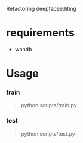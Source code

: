 Refactoring deepfaceediting

# requirements
- wandb

# Usage
### train
> python scripts/train.py

### test
> python scripts/test.py
